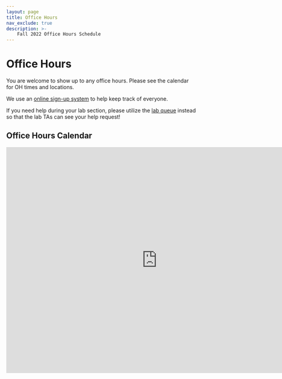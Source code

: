 ```yaml
---
layout: page
title: Office Hours
nav_exclude: true
description: >-
    Fall 2022 Office Hours Schedule
---
```


# Office Hours
You are welcome to show up to any office hours. Please see the calendar for OH times and locations.

We use an [online sign-up system](https://oh.data8.org/) to help keep track of everyone.

If you need help during your lab section, please utilize the [lab queue](https://oh.data8.org/) instead so that the lab TAs can see your help request!

## Office Hours Calendar

<iframe src="https://calendar.google.com/calendar/embed?height=600&wkst=1&bgcolor=%23ffffff&ctz=America%2FLos_Angeles&mode=WEEK&src=Y18xdnBicjk0MGs2NXAxczU5Nm5xaTVtbzByZ0Bncm91cC5jYWxlbmRhci5nb29nbGUuY29t&color=%233F51B5" style="border-width:0" width="800" height="600" frameborder="0" scrolling="no"></iframe>
